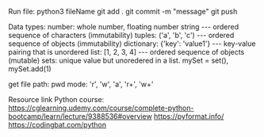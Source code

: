 Run file: python3 fileName
git add .
git commit -m "message"
git push

Data types: 
number: whole number, floating number
string --- ordered sequence of characters (immutability)
tuples: ('a', 'b', 'c') --- ordered sequence of objects (immutability)
dictionary: {'key': 'value1'} --- key-value pairing that is unordered
list: [1, 2, 3, 4] --- ordered sequence of objects (mutable)
sets: unique value but unoredered in a list. mySet = set(), mySet.add(1)

get file path: pwd
mode: 'r', 'w', 'a', 'r+', 'w+'

Resource link
Python course: https://cglearning.udemy.com/course/complete-python-bootcamp/learn/lecture/9388536#overview
https://pyformat.info/
https://codingbat.com/python